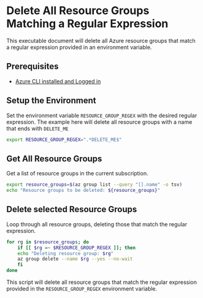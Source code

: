 # Delete All Resource Groups Matching a Regular Expression

This executable document will delete all Azure resource groups that match a regular expression provided in an environment variable.

## Prerequisites

- [Azure CLI installed and Logged in](Prerequisite-AzureCLIAndSub.md)

## Setup the Environment

Set the environment variable `RESOURCE_GROUP_REGEX` with the desired regular expression. The example here will delete all resource groups with a name that ends with `DELETE_ME`

```bash
export RESOURCE_GROUP_REGEX=".*DELETE_ME$"
```

## Get All Resource Groups

Get a list of resource groups in the current subscription.

```bash
export resource_groups=$(az group list --query "[].name" -o tsv)
echo "Resource groups to be deleted: ${resource_groups}"
```

## Delete selected Resource Groups

Loop through all resource groups, deleting those that match the regular expression.

```bash
for rg in $resource_groups; do
    if [[ $rg =~ $RESOURCE_GROUP_REGEX ]]; then
    echo "Deleting resource group: $rg"
    az group delete --name $rg --yes --no-wait
    fi
done
```

This script will delete all resource groups that match the regular expression provided in the `RESOURCE_GROUP_REGEX` environment variable.